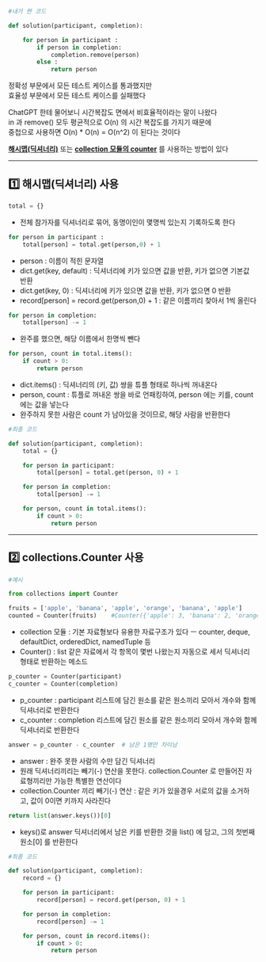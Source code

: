 ```python
#내가 짠 코드

def solution(participant, completion):

    for person in participant :
        if person in completion:
            completion.remove(person)
        else :
            return person

```

정확성 부문에서 모든 테스트 케이스를 통과했지만<br>
효율성 부문에서 모든 테스트 케이스를 실패했다

ChatGPT 한테 물어보니 시간복잡도 면에서 비효율적이라는 말이 나왔다<br>
in 과 remove() 모두 평균적으로 O(n) 의 시간 복잡도를 가지기 때문에<br>
중첩으로 사용하면 O(n) * O(n) = O(n^2) 이 된다는 것이다

<ins>**해시맵(딕셔너리)**</ins> 또는 
<ins>**collection 모듈의 counter**</ins> 를 사용하는 방법이 있다

<hr>

## 1️⃣ 해시맵(딕셔너리) 사용

```python
total = {}
```
- 전체 참가자를 딕셔너리로 묶어, 동명이인이 몇명씩 있는지 기록하도록 한다


```python
for person in participant :
    total[person] = total.get(person,0) + 1
```
- person : 이름이 적힌 문자열
- dict.get(key, default) : 딕셔너리에 키가 있으면 값을 반환, 키가 없으면 기본값 반환
- dict.get(key, 0) : 딕셔너리에 키가 있으면 값을 반환, 키가 없으면 0 반환
- record[person] = record.get(person,0) + 1 : 같은 이름끼리 찾아서 1씩 올린다

```python
for person in completion:
    total[person] -= 1
```
- 완주를 했으면, 해당 이름에서 한명씩 뺀다

```python
for person, count in total.items():
    if count > 0:
        return person
```
- dict.items() : 딕셔너리의 (키, 값) 쌍을 튜플 형태로 하나씩 꺼내온다
- person, count : 튜플로 꺼내온 쌍을 바로 언패킹하여, person 에는 키를, count 에는 값을 넣는다
- 완주하지 못한 사람은 count 가 남아있을 것이므로, 해당 사람을 반환한다

```python
#최종 코드

def solution(participant, completion):
    total = {}

    for person in participant:
        total[person] = total.get(person, 0) + 1

    for person in completion:
        total[person] -= 1

    for person, count in total.items():
        if count > 0:
            return person
```

<hr>

## 2️⃣ collections.Counter 사용

```python
#예시

from collections import Counter

fruits = ['apple', 'banana', 'apple', 'orange', 'banana', 'apple']
counted = Counter(fruits)    #Counter({'apple': 3, 'banana': 2, 'orange': 1})
```
- collection 모듈 : 기본 자료형보다 유용한 자료구조가 있다 ㅡ counter, deque, defaultDict, orderedDict, namedTuple 등
- Counter() : list 같은 자료에서 각 항목이 몇번 나왔는지 자동으로 세서 딕셔너리 형태로 반환하는 메소드

```python
p_counter = Counter(participant)
c_counter = Counter(completion)
```
- p_counter : participant 리스트에 담긴 원소를 같은 원소끼리 모아서 개수와 함께 딕셔너리로 반환한다
- c_counter : completion 리스트에 담긴 원소를 같은 원소끼리 모아서 개수와 함께 딕셔너리로 반환한다

```python
answer = p_counter - c_counter  # 남은 1명만 차이남
```
- answer : 완주 못한 사람의 수만 담긴 딕셔너리
- 원래 딕셔너리끼리는 빼기(-) 연산을 못한다. collection.Counter 로 만들어진 자료형끼리만 가능한 특별한 연산이다
- collection.Counter 끼리 빼기(-) 연산 : 같은 키가 있을경우 서로의 값을 소거하고, 값이 0이면 키까지 사라진다

```python
return list(answer.keys())[0]
```
- keys()로 answer 딕셔너리에서 남은 키를 반환한 것을 list() 에 담고, 그의 첫번째 원소[0] 를 반환한다

```python
#최종 코드

def solution(participant, completion):
    record = {}

    for person in participant:
        record[person] = record.get(person, 0) + 1

    for person in completion:
        record[person] -= 1

    for person, count in record.items():
        if count > 0:
            return person
```









